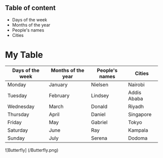 ## Table of content
* Days of the week
* Months of the year
* People's names
* Cities
# My Table
|Days of the week|Months of the year| People's names| Cities
---|---|---|---|
Monday| January|Nielsen|Nairobi
Tuesday|February|Lindsey|Addis Ababa
Wednesday|March|Donald|Riyadh
Thursday|April|Daniel|Singapore
Friday|May|Gabriel|Tokyo
Saturday|June|Ray|Kampala
Sunday|July|Serena|Dodoma
![Butterfly] (/Butterfly.png)

